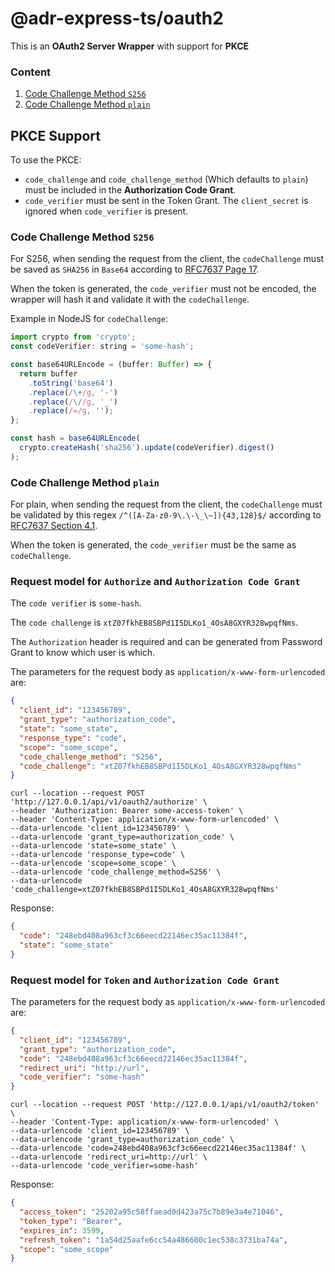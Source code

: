 # @adr-express-ts/oauth2

This is an **OAuth2 Server Wrapper** with support for **PKCE**

### Content

1. [Code Challenge Method `S256`](#code-challenge-method-s256)
2. [Code Challenge Method `plain`](#code-challenge-method-plain)

## PKCE Support

To use the PKCE:

- `code_challenge` and `code_challenge_method` (Which defaults to `plain`) must be included in the **Authorization Code Grant**.
- `code_verifier` must be sent in the Token Grant. The `client_secret` is ignored when `code_verifier` is present.

### Code Challenge Method `S256`

For S256, when sending the request from the client, the `codeChallenge` must be saved as `SHA256` in `Base64` according to [RFC7637 Page 17](https://tools.ietf.org/html/rfc7636#page-17).

When the token is generated, the `code_verifier` must not be encoded, the wrapper will hash it and validate it with the `codeChallenge`.

Example in NodeJS for `codeChallenge`:

```js
import crypto from 'crypto';
const codeVerifier: string = 'some-hash';

const base64URLEncode = (buffer: Buffer) => {
  return buffer
    .toString('base64')
    .replace(/\+/g, '-')
    .replace(/\//g, '_')
    .replace(/=/g, '');
};

const hash = base64URLEncode(
  crypto.createHash('sha256').update(codeVerifier).digest()
);
```

### Code Challenge Method `plain`

For plain, when sending the request from the client, the `codeChallenge` must be validated by this regex `/^([A-Za-z0-9\.\-\_\~]){43,128}$/` according to [RFC7637 Section 4.1](https://tools.ietf.org/html/rfc7636#section-4).

When the token is generated, the `code_verifier` must be the same as `codeChallenge`.

### Request model for `Authorize` and `Authorization Code Grant`

The `code verifier` is `some-hash`.

The `code challenge` is `xtZ07fkhEB8SBPd1I5DLKo1_4OsA8GXYR328wpqfNms`.

The `Authorization` header is required and can be generated from Password Grant to know which user is which.

The parameters for the request body as `application/x-www-form-urlencoded` are:

```json
{
  "client_id": "123456789",
  "grant_type": "authorization_code",
  "state": "some_state",
  "response_type": "code",
  "scope": "some_scope",
  "code_challenge_method": "S256",
  "code_challenge": "xtZ07fkhEB8SBPd1I5DLKo1_4OsA8GXYR328wpqfNms"
}
```

```curl
curl --location --request POST 'http://127.0.0.1/api/v1/oauth2/authorize' \
--header 'Authorization: Bearer some-access-token' \
--header 'Content-Type: application/x-www-form-urlencoded' \
--data-urlencode 'client_id=123456789' \
--data-urlencode 'grant_type=authorization_code' \
--data-urlencode 'state=some_state' \
--data-urlencode 'response_type=code' \
--data-urlencode 'scope=some_scope' \
--data-urlencode 'code_challenge_method=S256' \
--data-urlencode 'code_challenge=xtZ07fkhEB8SBPd1I5DLKo1_4OsA8GXYR328wpqfNms'
```

Response:

```json
{
  "code": "248ebd408a963cf3c66eecd22146ec35ac11384f",
  "state": "some_state"
}
```

### Request model for `Token` and `Authorization Code Grant`

The parameters for the request body as `application/x-www-form-urlencoded` are:

```json
{
  "client_id": "123456789",
  "grant_type": "authorization_code",
  "code": "248ebd408a963cf3c66eecd22146ec35ac11384f",
  "redirect_uri": "http://url",
  "code_verifier": "some-hash"
}
```

```curl
curl --location --request POST 'http://127.0.0.1/api/v1/oauth2/token' \
--header 'Content-Type: application/x-www-form-urlencoded' \
--data-urlencode 'client_id=123456789' \
--data-urlencode 'grant_type=authorization_code' \
--data-urlencode 'code=248ebd408a963cf3c66eecd22146ec35ac11384f' \
--data-urlencode 'redirect_uri=http://url' \
--data-urlencode 'code_verifier=some-hash'
```

Response:

```json
{
  "access_token": "25202a95c58ffaead0d423a75c7b89e3a4e71046",
  "token_type": "Bearer",
  "expires_in": 3599,
  "refresh_token": "1a54d25aafe6cc54a486680c1ec538c3731ba74a",
  "scope": "some_scope"
}
```
